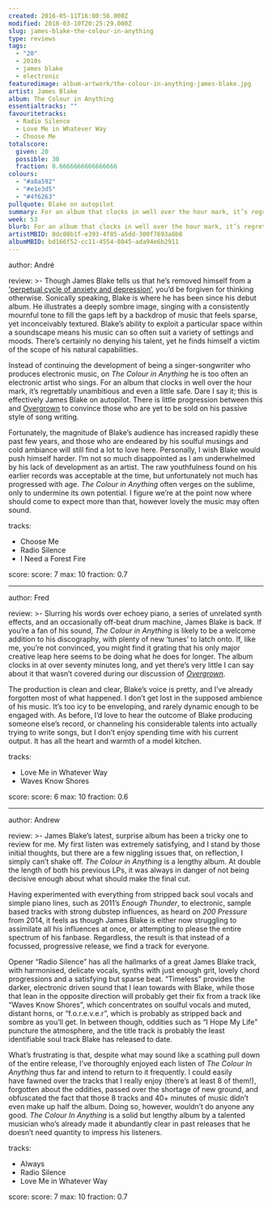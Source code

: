 ```yaml
---
created: 2016-05-11T16:00:56.000Z
modified: 2018-03-10T20:25:29.000Z
slug: james-blake-the-colour-in-anything
type: reviews
tags:
  - "20"
  - 2010s
  - james blake
  - electronic
featuredimage: album-artwork/the-colour-in-anything-james-blake.jpg
artist: James Blake
album: The Colour in Anything
essentialtracks: ""
favouritetracks:
  - Radio Silence
  - Love Me in Whatever Way
  - Choose Me
totalscore:
  given: 20
  possible: 30
  fraction: 0.6666666666666666
colours:
  - "#a8a592"
  - "#e1e3d5"
  - "#4f6263"
pullquote: Blake on autopilot
summary: For an album that clocks in well over the hour mark, it’s regrettably unambitious and even a little safe. Dare I say it; this is effectively James Blake on autopilot. There is little progression between this and Overgrown.
week: 53
blurb: For an album that clocks in well over the hour mark, it’s regrettably unambitious and even a little safe. This is effectively James Blake on autopilot.
artistMBID: 8dc08b1f-e393-4f85-a5dd-300f7693a8b8
albumMBID: bd166f52-cc11-4554-8045-ada94e6b2911
---
```

author: André

review: >-
  Though James Blake tells us that he’s removed himself from a [‘perpetual cycle of anxiety and depression’](http://pitchfork.com/features/interview/9889-james-blake-and-the-pursuit-of-happiness/), you’d be forgiven for thinking otherwise. Sonically speaking, Blake is where he has been since his debut album. He illustrates a deeply sombre image, singing with a consistently mournful tone to fill the gaps left by a backdrop of music that feels sparse, yet inconceivably textured. Blake’s ability to exploit a particular space within a soundscape means his music can so often suit a variety of settings and moods. There’s certainly no denying his talent, yet he finds himself a victim of the scope of his natural capabilities. 
  
  Instead of continuing the development of being a singer-songwriter who produces electronic music, on *The Colour in Anything* he is too often an electronic artist who sings. For an album that clocks in well over the hour mark, it’s regrettably unambitious and even a little safe. Dare I say it; this is effectively James Blake on autopilot. There is little progression between this and [Overgrown](/reviews/james-blake-overgrown/) to convince those who are yet to be sold on his passive style of song writing. 
  
  Fortunately, the magnitude of Blake’s audience has increased rapidly these past few years, and those who are endeared by his soulful musings and cold ambiance will still find a lot to love here. Personally, I wish Blake would push himself harder. I’m not so much disappointed as I am underwhelmed by his lack of development as an artist. The raw youthfulness found on his earlier records was acceptable at the time, but unfortunately not much has progressed with age. *The Colour in Anything* often verges on the sublime, only to undermine its own potential. I figure we’re at the point now where should come to expect more than that, however lovely the music may often sound.

tracks:
  - Choose Me
  - ­Radio Silence
  - ­I Need a Forest Fire

score:
  score: 7
  max: 10
  fraction: 0.7

---
author: Fred

review: >-
  Slurring his words over echoey piano, a series of unrelated synth effects, and an occasionally off-beat drum machine, James Blake is back. If you’re a fan of his sound, *The Colour in Anything* is likely to be a welcome addition to his discography, with plenty of new ‘tunes’ to latch onto. If, like me, you’re not convinced, you might find it grating that his only major creative leap here seems to be doing what he does for longer. The album clocks in at over seventy minutes long, and yet there’s very little I can say about it that wasn’t covered during our discussion of [*Overgrown*](/reviews/james-blake-overgrown/). 
  
  The production is clean and clear, Blake’s voice is pretty, and I’ve already forgotten most of what happened. I don’t get lost in the supposed ambience of his music. It’s too icy to be enveloping, and rarely dynamic enough to be engaged with. As before, I’d love to hear the outcome of Blake producing someone else’s record, or channeling his considerable talents into actually trying to write songs, but I don’t enjoy spending time with his current output. It has all the heart and warmth of a model kitchen.

tracks:
  - Love Me in Whatever Way
  - ­Waves Know Shores

score:
  score: 6
  max: 10
  fraction: 0.6

---
author: Andrew

review: >-
  James Blake’s latest, surprise album has been a tricky one to review for me. My first listen was extremely satisfying, and I stand by those initial thoughts, but there are a few niggling issues that, on reflection, I simply can’t shake off. *The Colour in Anything* is a lengthy album. At double the length of both his previous LPs, it was always in danger of not being decisive enough about what should make the final cut. 
  
  Having experimented with everything from stripped back soul vocals and simple piano lines, such as 2011’s *Enough Thunder*, to electronic, sample based tracks with strong dubstep influences, as heard on *200 Pressure* from 2014, it feels as though James Blake is either now struggling to assimilate all his influences at once, or attempting to please the entire spectrum of his fanbase. Regardless, the result is that instead of a focussed, progressive release, we find a track for everyone. 
  
  Opener “Radio Silence” has all the hallmarks of a great James Blake track, with harmonised, delicate vocals, synths with just enough grit, lovely chord progressions and a satisfying but sparse beat. “Timeless” provides the darker, electronic driven sound that I lean towards with Blake, while those that lean in the opposite direction will probably get their fix from a track like “Waves Know Shores”, which concentrates on soulful vocals and muted, distant horns, or “f.o.r.e.v.e.r”, which is probably as stripped back and sombre as you’ll get. In between though, oddities such as “I Hope My Life” puncture the atmosphere, and the title track is probably the least identifiable soul track Blake has released to date. 
  
  What’s frustrating is that, despite what may sound like a scathing pull down of the entire release, I’ve thoroughly enjoyed each listen of *The Colour In Anything* thus far and intend to return to it frequently. I could easily have fawned over the tracks that I really enjoy (there’s at least 8 of them!), forgotten about the oddities, passed over the shortage of new ground, and obfuscated the fact that those 8 tracks and 40+ minutes of music didn’t even make up half the album. Doing so, however, wouldn’t do anyone any good. *The Colour In Anything* is a solid but lengthy album by a talented musician who’s already made it abundantly clear in past releases that he doesn’t need quantity to impress his listeners.

tracks:
  - Always
  - ­Radio Silence
  - ­Love Me in Whatever Way
  
score:
  score: 7
  max: 10
  fraction: 0.7
